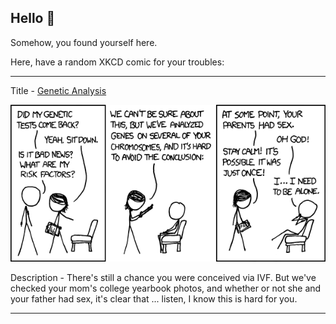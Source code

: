 ## Hello 👀

Somehow, you found yourself here.

Here, have a random XKCD comic for your troubles:

-----------------------------------

Title - [Genetic Analysis](https://xkcd.com/830)

![Genetic Analysis](./random_comic.png)

Description - There's still a chance you were conceived via IVF. But we've checked your mom's college yearbook photos, and whether or not she and your father had sex, it's clear that ... listen, I know this is hard for you.

-----------------------------------